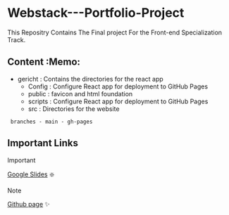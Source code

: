 # Webstack---Portfolio-Project
This Repositry Contains The Final project For the Front-end Specialization Track.

## Content :Memo:
* gericht :
    Contains the directories for the react app
    * Config : Configure React app for deployment to GitHub Pages
    * public : favicon and html foundation
    * scripts : Configure React app for deployment to GitHub Pages
    * src : Directories for the website

``` branches - main - gh-pages```

## Important Links
> [!IMPORTANT]
> [Google Slides](https://docs.google.com/presentation/d/1PqukHWLXr45YKha6qtG1bhmxJYPbbuJHyKmW77xStxw/edit#slide=id.g25f6af9dd6_0_0) :sparkle:

>[!NOTE]
> [Github page](https://muffinz1.github.io/Webstack---Portfolio-Project/) :sparkles:

